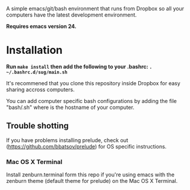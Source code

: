 A simple emacs/git/bash environment that runs from Dropbox so all your computers have the latest development environment.

**Requires emacs version 24.**

# Installation

**Run `make install` then add the following to your .bashrc: `. ~/.bashrc.d/sug/main.sh`**

It's recommened that you clone this repository inside Dropbox for easy sharing accross computers.

You can add computer specific bash configurations by adding the file "bash/<hostname>.sh" where <hostname> is the hostname of your computer.

## Trouble shotting
If you have problems installing prelude, check out (https://github.com/bbatsov/prelude) for OS specific instructions.

### Mac OS X Terminal
Install zenburn.terminal form this repo if you're using emacs with the zenburn theme (default theme for prelude) on the Mac OS X Terminal.
